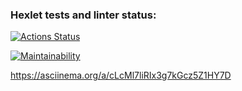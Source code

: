 ### Hexlet tests and linter status:
[![Actions Status](https://github.com/Marvv1ne/python-project-49/actions/workflows/hexlet-check.yml/badge.svg)](https://github.com/Marvv1ne/python-project-49/actions)

[![Maintainability](https://api.codeclimate.com/v1/badges/ca78217cf75c7235d247/maintainability)](https://codeclimate.com/github/Marvv1ne/python-project-49/maintainability)

https://asciinema.org/a/cLcMl7liRIx3g7kGcz5Z1HY7D